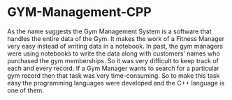 # GYM-Management-CPP

As the name suggests the Gym Management System is a software that handles the entire data of the Gym. 
It makes the work of a Fitness Manager very easy instead of writing data in a notebook. In past, the gym managers were using notebooks to write the data along
with customers’ names who purchased the gym memberships. So it was very difficult to keep track of each and every record.
If a Gym Manager wants to search for a particular gym record then that task was very time-consuming. So to make this task easy the programming 
languages were developed and the C++ language is one of them.
